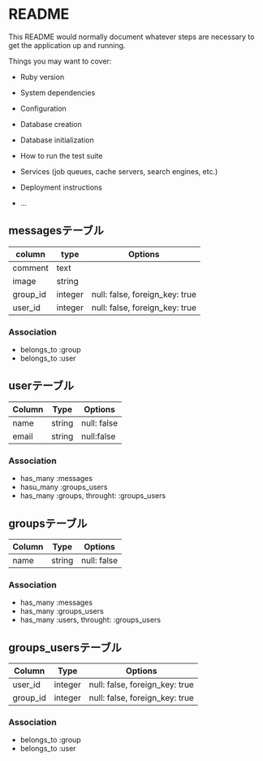 # README

This README would normally document whatever steps are necessary to get the
application up and running.

Things you may want to cover:

* Ruby version

* System dependencies

* Configuration

* Database creation

* Database initialization

* How to run the test suite

* Services (job queues, cache servers, search engines, etc.)

* Deployment instructions

* ...

## messagesテーブル

|column|type|Options|
|------|----|-------|
|comment|text|
|image|string|
|group_id|integer|null: false, foreign_key: true|
|user_id|integer|null: false, foreign_key: true|

### Association
- belongs_to :group
- belongs_to :user

## userテーブル

|Column|Type|Options|
|------|----|-------|
|name|string|null: false|
|email|string|null:false|

### Association
- has_many :messages
- hasu_many :groups_users
- has_many :groups, throught: :groups_users

## groupsテーブル

|Column|Type|Options|
|------|----|-------|
|name|string|null: false|

### Association
- has_many :messages
- has_many :groups_users
- has_many :users, throught: :groups_users

## groups_usersテーブル

|Column|Type|Options|
|------|----|-------|
|user_id|integer|null: false, foreign_key: true|
|group_id|integer|null: false, foreign_key: true|

### Association
- belongs_to :group
- belongs_to :user

